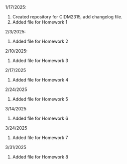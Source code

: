  1/17/2025: 
1.  Created repository for CIDM2315, add changelog file.
2.   Added file for Homework 1

2/3/2025:
1. Added file for Homework 2
 
2/10/2025:
1. Added file for Homework 3

2/17/2025
1. Added file for Homework 4

2/24/2025
1. Added file for Homework 5

3/14/2025
1. Added file for Homework 6

3/24/2025
1. Added file for Homework 7

3/31/2025
1. Added file for Homework 8
